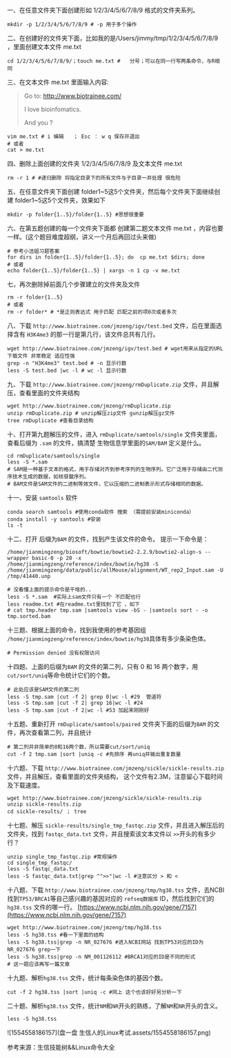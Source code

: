 一、在任意文件夹下面创建形如 1/2/3/4/5/6/7/8/9 格式的文件夹系列。
```{shell}
mkdir -p 1/2/3/4/5/6/7/8/9 # -p 用于多个操作
```
二、在创建好的文件夹下面，比如我的是/Users/jimmy/tmp/1/2/3/4/5/6/7/8/9 ，里面创建文本文件 me.txt
```{shell}
cd 1/2/3/4/5/6/7/8/9/；touch me.txt #   分号；可以在同一行写两条命令，与R相同
```
三、在文本文件 me.txt 里面输入内容:
> Go to: http://www.biotrainee.com/
>
> I love bioinfomatics.
>
> And you ?

```{shell}
vim me.txt # i 编辑   ； Esc ： w q 保存并退出
# 或者
cat > me.txt
```
四、删除上面创建的文件夹 1/2/3/4/5/6/7/8/9 及文本文件 me.txt
```{shell}
rm -r 1 # #递归删除 将指定目录下的所有文件与子目录一并处理 很危险
```
五、在任意文件夹下面创建 folder1~5这5个文件夹，然后每个文件夹下面继续创建 folder1~5这5个文件夹，效果如下
```{shell}
mkdir -p folder{1..5}/folder{1..5} #思想很重要
```
六、在第五题创建的每一个文件夹下面都 创建第二题文本文件 me.txt ，内容也要一样。(这个题目难度超纲，讲义一个月后再回过头来做)
```{shell}
# 参考小洁姐习题答案
for dirs in folder{1..5}/folder{1..5}; do  cp me.txt $dirs; done
# 或者
echo folder{1..5}/folder{1..5} | xargs -n 1 cp -v me.txt
```
七，再次删除掉前面几个步骤建立的文件夹及文件
```{shell}
rm -r folder{1..5}
# 或者
rm -r folder* # *是正则表达式 用于匹配 匹配之前的项0次或者多次
```
八、下载 `http://www.biotrainee.com/jmzeng/igv/test.bed` 文件，后在里面选择含有 `H3K4me3` 的那一行是第几行，该文件总共有几行。
```{shell}
wget http://www.biotrainee.com/jmzeng/igv/test.bed # wget用来从指定的URL下载文件 非常稳定 适应性强
grep -n "H3K4me3" test.bed # -n 显示行数
less -S test.bed |wc -l # wc -l 显示行数
```
九、下载 `http://www.biotrainee.com/jmzeng/rmDuplicate.zip` 文件，并且解压，查看里面的文件夹结构
```{shell}
wget http://www.biotrainee.com/jmzeng/rmDuplicate.zip 
unzip rmDuplicate.zip # unzip解压zip文件 gunzip解压gz文件 
tree rmDuplicate #查看目录结构
```
十、打开第九题解压的文件，进入 `rmDuplicate/samtools/single` 文件夹里面，查看后缀为 `.sam` 的文件，搞清楚 生物信息学里面的`SAM/BAM` 定义是什么。
```{shell}
cd rmDuplicate/samtools/single
less -S *.sam
# SAM是一种基于文本的格式，用于存储对齐到参考序列的生物序列。它广泛用于存储由二代测序技术生成的数据，如核苷酸序列。
# BAM文件是SAM文件的二进制等效文件，它以压缩的二进制表示形式存储相同的数据。
```
十一、安装 `samtools` 软件
```{shell}
conda search samtools #使用conda软件 搜索 （需提前安装miniconda）
conda install -y santools #安装
ls -t
```
十二、打开 后缀为`BAM` 的文件，找到产生该文件的命令。 提示一下命令是：
```
/home/jianmingzeng/biosoft/bowtie/bowtie2-2.2.9/bowtie2-align-s --wrapper basic-0 -p 20 -x /home/jianmingzeng/reference/index/bowtie/hg38 -S /home/jianmingzeng/data/public/allMouse/alignment/WT_rep2_Input.sam -U /tmp/41440.unp
```

```{shell}
# 没看懂上面的提示命令是干啥的..
less -S *.sam  #实际上sam文件只有一个 不匹配也行
less readme.txt #在readme.txt里找到了它 ，如下
# cat tmp.header tmp.sam |samtools view -bS - |samtools sort - -o tmp.sorted.bam
```



十三题、根据上面的命令，找到我使用的参考基因组 `/home/jianmingzeng/reference/index/bowtie/hg38`具体有多少条染色体。
```{shell}
# Permission denied 没有权限访问
```
十四题、上面的后缀为`BAM` 的文件的第二列，只有 0 和 16 两个数字，用 `cut/sort/uniq`等命令统计它们的个数。
```{shell}
# 此处应该是SAM文件的第二列
less -S tmp.sam |cut -f 2| grep 0|wc -l #29  管道符 
less -S tmp.sam |cut -f 2| grep 16|wc -l #24
less -S tmp.sam |cut -f 2|wc -l #53 加起来刚刚好
```
十五题、重新打开 `rmDuplicate/samtools/paired` 文件夹下面的后缀为`BAM` 的文件，再次查看第二列，并且统计
```{shell}
# 第二列并非简单的0和16两个数，所以需要cut/sort/uniq
cut -f 2 tmp.sam |sort |uniq -c #先排序 再uniq并输出重复数量
```
十六题、下载 `http://www.biotrainee.com/jmzeng/sickle/sickle-results.zip` 文件，并且解压，查看里面的文件夹结构， 这个文件有2.3M，注意留心下载时间及下载速度。
```{shell}
wget http://www.biotrainee.com/jmzeng/sickle/sickle-results.zip
unzip sickle-results.zip
cd sickle-results/ ； tree
```
十七题、解压 `sickle-results/single_tmp_fastqc.zip` 文件，并且进入解压后的文件夹，找到 `fastqc_data.txt` 文件，并且搜索该文本文件以 `>>`开头的有多少行？
```{shell}
unzip single_tmp_fastqc.zip #常规操作
cd single_tmp_fastqc/
less -S fastqc_data.txt
less -S fastqc_data.txt|grep ^">>"|wc -l #注意区分 > 和 <
```
十八题、下载 `http://www.biotrainee.com/jmzeng/tmp/hg38.tss` 文件，去NCBI找到`TP53/BRCA1`等自己感兴趣的基因对应的 `refseq数据库` ID，然后找到它们的`hg38.tss` 文件的哪一行。
[https://www.ncbi.nlm.nih.gov/gene/7157](https://www.ncbi.nlm.nih.gov/gene/7157)

```{shell}
wget http://www.biotrainee.com/jmzeng/tmp/hg38.tss
less -S hg38.tss #看一下里面的结构
less -S hg38.tss|grep -n NR_027676 #进入NCBI网站 找到TP53对应的ID为NR_027676 grep一下
less -S hg38.tss|grep -n NM_001126112 #BRCA1对应的ID是不同的形式
# 这一题应该再写一篇文章
```
十九题、解析`hg38.tss` 文件，统计每条染色体的基因个数。
```{shell}
cut -f 2 hg38.tss |sort |uniq -c #同上 这个也该好好另分析一下
```
二十题、解析`hg38.tss` 文件，统计`NM`和`NR`开头的熟练，了解`NM`和`NR`开头的含义。
```{shell}
less -S hg38.tss
```

![1554558186157](盘一盘 生信人的Linux考试.assets/1554558186157.png)

参考来源：生信技能树&&Linux命令大全
